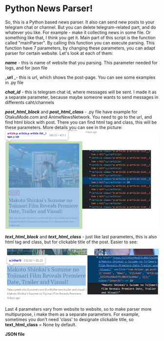<h1><b>Python News Parser!</b></h1>

So, this is a Python based news parser. It also can send new posts to your telegram chat or channel. But you can delete telegram-related part, and do whatever you like. For example - make it collecting news in some file. Or something like that, I think you get it.
Main part of this script is the function called "mainParser". By calling this function you can execute parsing. This function have 7 parameters, by changing these parameters, you can adapt parser for certain website. Let's look at each of them:

_**name**_ - this is name of website that you parsing. This parameter needed for logs, and for json file

_**url** _- this is url, which shows the post-page. You can see some examples in .py file

_**chat_id**_ - this is telegram chat id, where messages will be sent. I made it as a separate parameter, because maybe someone wants to send messages in differents caht/channels

_**post_html_block**_ and _**post_html_class**_ - .py file have example for OtakuMode.com and AnimeNewsNetwork. You need to go to the url, and find html block with post. There you can find html tag and class, this will be these parameters.
More details you can see in the picture:
![alt tag](https://raw.githubusercontent.com/so1der/python-parser/main/post%20block%20example.png "post block at OtakuMode")​

_**text_html_block**_ and _**text_html_class**_ - just like last parameters, this is also html tag and class, but for clickable title of the post. Easier to see:

![alt tag](https://raw.githubusercontent.com/so1der/python-parser/main/text%20block%20example.png "title block at OtakuMode")​

Last 4 parameters vary from website to website, so to make parser more multipurpose, i make them as a separate parameters. For example, sometimes you don't need 'class' to designate clickable title, so **text_html_class** = None by default.

**JSON file**
